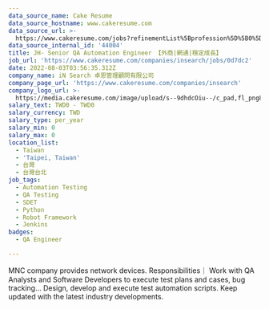 ```yaml
---
data_source_name: Cake Resume
data_source_hostname: www.cakeresume.com
data_source_url: >-
  https://www.cakeresume.com/jobs?refinementList%5Bprofession%5D%5B0%5D=engineering_qa-engineer&refinementList%5Bsalary_type%5D=per_month&refinementList%5Bsalary_currency%5D=TWD&range%5Bsalary_range%5D%5Bmax%5D=600000
data_source_internal_id: '44004'
title: JH- Senior QA Automation Engineer 【外商|網通|穩定成長】
job_url: 'https://www.cakeresume.com/companies/insearch/jobs/0d7dc2'
date: 2022-08-03T03:56:35.312Z
company_name: iN Search 卓恩管理顧問有限公司
company_page_url: 'https://www.cakeresume.com/companies/insearch'
company_logo_url: >-
  https://media.cakeresume.com/image/upload/s--9dhdcOiu--/c_pad,fl_png8,h_200,w_200/v1610522688/ppnzb1veba43cha2rznf.png
salary_text: TWD0 - TWD0
salary_currency: TWD
salary_type: per_year
salary_min: 0
salary_max: 0
location_list:
  - Taiwan
  - 'Taipei, Taiwan'
  - 台灣
  - 台灣台北
job_tags:
  - Automation Testing
  - QA Testing
  - SDET
  - Python
  - Robot Framework
  - Jenkins
badges:
  - QA Engineer

---
```


MNC company provides network devices. Responsibilities｜ Work with QA Analysts and Software Developers to execute test plans and cases, bug tracking… Design, develop and execute test automation scripts. Keep updated with the latest industry developments.